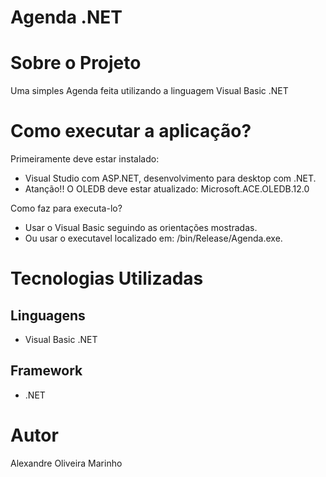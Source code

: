 # Agenda .NET
# Sobre o Projeto
  Uma simples Agenda feita utilizando a linguagem Visual Basic .NET 
  
# Como executar a aplicação?

Primeiramente deve estar instalado:
- Visual Studio com ASP.NET, desenvolvimento para desktop com .NET.
- Atanção!! O OLEDB deve estar atualizado: Microsoft.ACE.OLEDB.12.0
  
Como faz para executa-lo?
- Usar o Visual Basic seguindo as orientações mostradas.
- Ou usar o executavel localizado em: /bin/Release/Agenda.exe.  
    

# Tecnologias Utilizadas
## Linguagens
- Visual Basic .NET

## Framework
- .NET


# Autor 
Alexandre Oliveira Marinho

